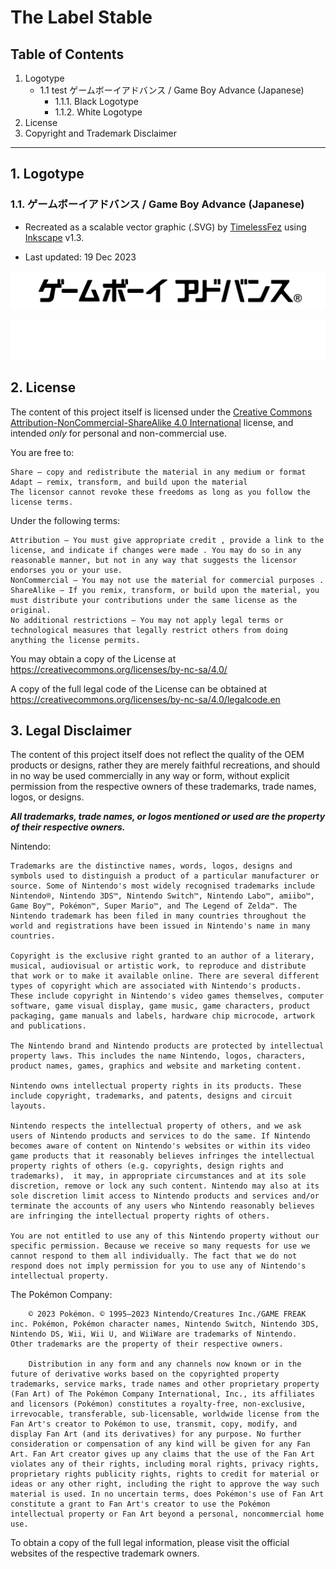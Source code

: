 # The Label Stable

## Table of Contents
1. Logotype
    * 1.1 test ゲームボーイアドバンス / Game Boy Advance (Japanese)
      + 1.1.1. Black Logotype
      + 1.1.2. White Logotype
2. License
3. Copyright and Trademark Disclaimer

---

## 1. Logotype
### 1.1. ゲームボーイアドバンス / Game Boy Advance (Japanese)

- Recreated as a scalable vector graphic (.SVG) by [TimelessFez](https://github.com/TimelessFez/) using [Inkscape](https://inkscape.org/) v1.3.

- Last updated: 19 Dec 2023

![black game boy advance logotype in japanese](https://github.com/TimelessFez/The-Label-Collection/blob/main/logos/GameBoyAdvance_text_JP_blk.svg)

![white game boy advance logotype in japanese](https://github.com/TimelessFez/The-Label-Collection/blob/main/logos/GameBoyAdvance_text_JP_wht.svg)

## 2. License
The content of this project itself is licensed under the [Creative Commons Attribution-NonCommercial-ShareAlike 4.0 International](https://creativecommons.org/licenses/by-nc-sa/4.0/) license, and intended *only* for personal and non-commercial use.

 You are free to:
 
    Share — copy and redistribute the material in any medium or format
    Adapt — remix, transform, and build upon the material
    The licensor cannot revoke these freedoms as long as you follow the license terms.

Under the following terms:

    Attribution — You must give appropriate credit , provide a link to the license, and indicate if changes were made . You may do so in any reasonable manner, but not in any way that suggests the licensor endorses you or your use.
    NonCommercial — You may not use the material for commercial purposes .
    ShareAlike — If you remix, transform, or build upon the material, you must distribute your contributions under the same license as the original.
    No additional restrictions — You may not apply legal terms or technological measures that legally restrict others from doing anything the license permits.

You may obtain a copy of the License at https://creativecommons.org/licenses/by-nc-sa/4.0/

A copy of the full legal code of the License can be obtained at https://creativecommons.org/licenses/by-nc-sa/4.0/legalcode.en

## 3. Legal Disclaimer
The content of this project itself does not reflect the quality of the OEM products or designs, rather they are merely faithful recreations, and should in no way be used commercially in any way or form, without explicit permission from the respective owners of these trademarks, trade names, logos, or designs.

***All trademarks, trade names, or logos mentioned or used are the property of their respective owners.***

Nintendo:
```
Trademarks are the distinctive names, words, logos, designs and symbols used to distinguish a product of a particular manufacturer or source. Some of Nintendo's most widely recognised trademarks include Nintendo®, Nintendo 3DS™, Nintendo Switch™, Nintendo Labo™, amiibo™, Game Boy™, Pokémon™, Super Mario™, and The Legend of Zelda™. The Nintendo trademark has been filed in many countries throughout the world and registrations have been issued in Nintendo's name in many countries.

Copyright is the exclusive right granted to an author of a literary, musical, audiovisual or artistic work, to reproduce and distribute that work or to make it available online. There are several different types of copyright which are associated with Nintendo's products. These include copyright in Nintendo's video games themselves, computer software, game visual display, game music, game characters, product packaging, game manuals and labels, hardware chip microcode, artwork and publications.

The Nintendo brand and Nintendo products are protected by intellectual property laws. This includes the name Nintendo, logos, characters, product names, games, graphics and website and marketing content.

Nintendo owns intellectual property rights in its products. These include copyright, trademarks, and patents, designs and circuit layouts.

Nintendo respects the intellectual property of others, and we ask users of Nintendo products and services to do the same. If Nintendo becomes aware of content on Nintendo's websites or within its video game products that it reasonably believes infringes the intellectual property rights of others (e.g. copyrights, design rights and trademarks),  it may, in appropriate circumstances and at its sole discretion, remove or lock any such content. Nintendo may also at its sole discretion limit access to Nintendo products and services and/or terminate the accounts of any users who Nintendo reasonably believes are infringing the intellectual property rights of others.

You are not entitled to use any of this Nintendo property without our specific permission. Because we receive so many requests for use we cannot respond to them all individually. The fact that we do not respond does not imply permission for you to use any of Nintendo's intellectual property.
```

The Pokémon Company:
```
    © 2023 Pokémon. © 1995–2023 Nintendo/Creatures Inc./GAME FREAK inc. Pokémon, Pokémon character names, Nintendo Switch, Nintendo 3DS, Nintendo DS, Wii, Wii U, and WiiWare are trademarks of Nintendo.
Other trademarks are the property of their respective owners.
    
    Distribution in any form and any channels now known or in the future of derivative works based on the copyrighted property trademarks, service marks, trade names and other proprietary property (Fan Art) of The Pokémon Company International, Inc., its affiliates and licensors (Pokémon) constitutes a royalty-free, non-exclusive, irrevocable, transferable, sub-licensable, worldwide license from the Fan Art's creator to Pokémon to use, transmit, copy, modify, and display Fan Art (and its derivatives) for any purpose. No further consideration or compensation of any kind will be given for any Fan Art. Fan Art creator gives up any claims that the use of the Fan Art violates any of their rights, including moral rights, privacy rights, proprietary rights publicity rights, rights to credit for material or ideas or any other right, including the right to approve the way such material is used. In no uncertain terms, does Pokémon's use of Fan Art constitute a grant to Fan Art's creator to use the Pokémon intellectual property or Fan Art beyond a personal, noncommercial home use.
```

To obtain a copy of the full legal information, please visit the official websites of the respective trademark owners.
